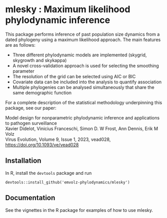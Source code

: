 
<!-- README.md is generated from README.Rmd. Please edit that file -->

# mlesky : Maximum likelihood phylodynamic inference

This package performs inference of past population size dynamics from a
dated phylogeny using a maximum likelihood approach. The main features
are as follows:

-   Three different phylodynamic models are implemented (skygrid,
    skygrowth and skykappa)
-   A novel cross-validation approach is used for selecting the
    smoothing parameter
-   The resolution of the grid can be selected using AIC or BIC
-   Covariate data can be included into the analysis to quantify
    association
-   Multiple phylogenies can be analysed simultaneously that share the
    same demographic function

For a complete description of the statistical methodology underpinning
this package, see our paper:

Model design for nonparametric phylodynamic inference and applications
to pathogen surveillance  
Xavier Didelot, Vinicius Franceschi, Simon D. W Frost, Ann Dennis, Erik
M Volz  
Virus Evolution, Volume 9, Issue 1, 2023, vead028,
<https://doi.org/10.1093/ve/vead028>

## Installation

In R, install the `devtools` package and run

    devtools::install_github('emvolz-phylodynamics/mlesky')

## Documentation

See the vignettes in the R package for examples of how to use mlesky.
